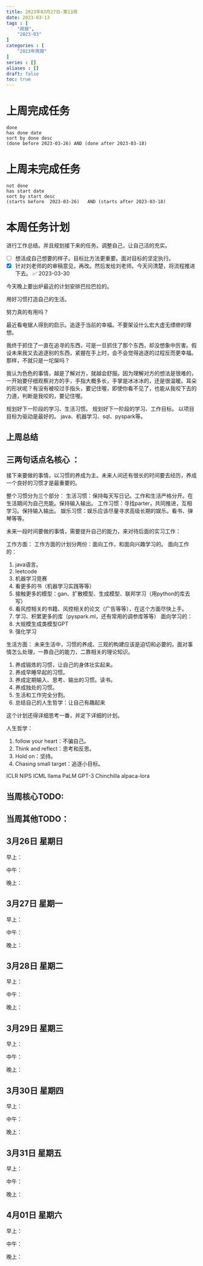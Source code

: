 ```yaml
---
title: 2023年03月27日-第13周
date: 2023-03-13
tags : [
	"周报",
	"2023-03"
]
categories : [
	"2023年周报"
]
series : []
aliases : []
draft: false
toc: true
---
```

# 上周完成任务
```tasks
done
has done date
sort by done desc
(done before 2023-03-26) AND (done after 2023-03-18)
```

# 上周未完成任务
```tasks
not done
has start date
sort by start desc
(starts before  2023-03-26)   AND (starts after 2023-03-18) 

```


# 本周任务计划

进行工作总结。并且规划接下来的任务。调整自己，让自己活的充实。

- [ ] 想活成自己想要的样子。目标比方法更重要。面对目标的坚定执行。
- [x] 针对刘老师的的审稿意见，再改。然后发给刘老师。今天问清楚，将流程推进下去。 ✅ 2023-03-30

今天晚上要出炉最近的计划安排巴拉巴拉的。

用好习惯打造自己的生活。

努力真的有用吗？

最近看电锯人得到的启示。追逐于当前的幸福。不要架设什么宏大虚无缥缈的理想。

我终于抓住了一直在追寻的东西，可是一旦抓住了那个东西，却没想象中厉害。假设未来我又去追逐别的东西，紧握在手上时，会不会觉得追逐的过程反而更幸福。那样，不就只是一坨屎吗？

我认为色色的事情，越是了解对方，就越会舒服。因为理解对方的想法是很难的，一开始要仔细观察对方的手，手指大概多长，手掌是冰冰冰的，还是很温暖。耳朵的形状呢？有没有被咬过手指头，要记住喔，即使你看不见了，也能从我咬下去的力道，判断是我咬的，要记住喔。

规划好下一阶段的学习、生活习惯。
规划好下一阶段的学习、工作目标。
以项目目标为驱动是最好的。
java、机器学习、sql、pyspark等。

## 上周总结

## 三两句话点名核心 ：

接下来要做的事情，以习惯的养成为主。未来人间还有很长的时间要去经历，养成一个良好的习惯才是最重要的。

整个习惯分为三个部分：
生活习惯：保持每天写日记。工作和生活严格分开。在生活期间为自己充能。保持输入输出。
工作习惯：寻找parter，共同推进，互相学习。保持输入输出。
娱乐习惯：娱乐应该尽量寻求高级长期的娱乐。看书、弹琴等等。

未来一段时间要做的事情，需要提升自己的能力，来对待后面的实习工作：

工作方面：
工作方面的计划分两份：面向工作，和面向兴趣学习的。
面向工作的：
1. java语言。
2. leetcode
3. 机器学习竞赛
4. 看更多的书（机器学习实践等等）
5. 接触更多的模型：gan、扩散模型、生成模型、联邦学习（用python的库去写）
6. 看风控相关的书籍、风控相关的论文（广告等等），在这个方面尽快上手。
7. 学习、积累更多的库（pyspark.ml，还有常用的调参库等等）
面向学习的：
1. 大规模生成类模型GPT
2. 强化学习


生活方面：
未来生活中，习惯的养成、三观的构建应该是迫切和必要的。面对事情怎么处理，一靠自己的能力，二靠相关的理论知识。
1. 养成锻炼的习惯，让自己的身体壮实起来。
2. 养成早睡早起的习惯。
3. 养成定期输入、思考、输出的习惯。读书。
4. 养成独处的习惯。
5. 生活和工作完全分割。
6. 总结自己的人生哲学：让自己有趣起来

这个计划还得详细思考一番，并定下详细的计划。


人生哲学：
1. follow your heart：不骗自己。
2. Think and reflect：思考和反思。
3. Hold on：坚持。
4. Chasing small target：追逐小目标。

ICLR NIPS ICML
llama PaLM GPT-3 Chinchilla alpaca-lora


## 当周核心TODO:

## 当周其他TODO：



## 3月26日 星期日  
早上：

中午：

晚上：

## 3月27日 星期一  
早上：

中午：

晚上：

## 3月28日 星期二  
早上：

中午：

晚上：

## 3月29日 星期三  
早上：

中午：

晚上：

## 3月30日 星期四  
早上：

中午：

晚上：

## 3月31日 星期五  
早上：

中午：

晚上：

## 4月01日 星期六  
早上：

中午：

晚上：




